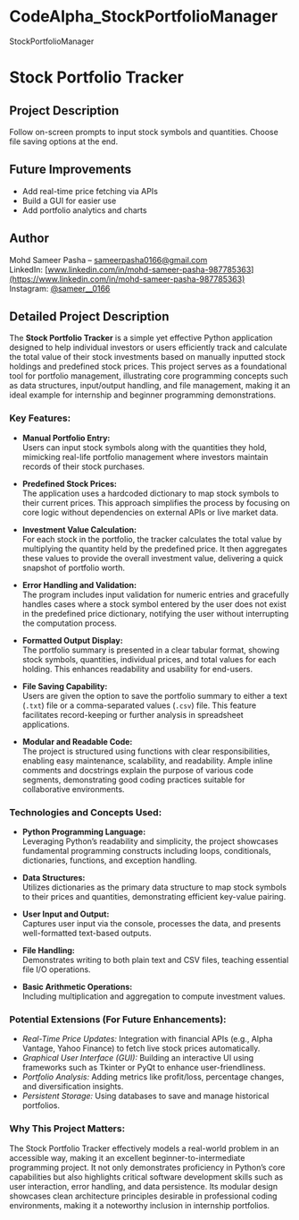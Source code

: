# CodeAlpha_StockPortfolioManager
StockPortfolioManager
# Stock Portfolio Tracker
## Project Description
Follow on-screen prompts to input stock symbols and quantities. Choose file saving options at the end.
## Future Improvements
- Add real-time price fetching via APIs
- Build a GUI for easier use
- Add portfolio analytics and charts

## Author  
Mohd Sameer Pasha – [sameerpasha0166@gmail.com](mailto:sameerpasha0166@gmail.com)  
LinkedIn: [www.linkedin.com/in/mohd-sameer-pasha-987785363](https://www.linkedin.com/in/mohd-sameer-pasha-987785363)  
Instagram: [@sameer__0166](https://www.instagram.com/sameer__0166)

## Detailed Project Description

The **Stock Portfolio Tracker** is a simple yet effective Python application designed to help individual investors or users efficiently track and calculate the total value of their stock investments based on manually inputted stock holdings and predefined stock prices. This project serves as a foundational tool for portfolio management, illustrating core programming concepts such as data structures, input/output handling, and file management, making it an ideal example for internship and beginner programming demonstrations.

### Key Features:

- **Manual Portfolio Entry:**  
  Users can input stock symbols along with the quantities they hold, mimicking real-life portfolio management where investors maintain records of their stock purchases.

- **Predefined Stock Prices:**  
  The application uses a hardcoded dictionary to map stock symbols to their current prices. This approach simplifies the process by focusing on core logic without dependencies on external APIs or live market data.

- **Investment Value Calculation:**  
  For each stock in the portfolio, the tracker calculates the total value by multiplying the quantity held by the predefined price. It then aggregates these values to provide the overall investment value, delivering a quick snapshot of portfolio worth.

- **Error Handling and Validation:**  
  The program includes input validation for numeric entries and gracefully handles cases where a stock symbol entered by the user does not exist in the predefined price dictionary, notifying the user without interrupting the computation process.

- **Formatted Output Display:**  
  The portfolio summary is presented in a clear tabular format, showing stock symbols, quantities, individual prices, and total values for each holding. This enhances readability and usability for end-users.

- **File Saving Capability:**  
  Users are given the option to save the portfolio summary to either a text (`.txt`) file or a comma-separated values (`.csv`) file. This feature facilitates record-keeping or further analysis in spreadsheet applications.

- **Modular and Readable Code:**  
  The project is structured using functions with clear responsibilities, enabling easy maintenance, scalability, and readability. Ample inline comments and docstrings explain the purpose of various code segments, demonstrating good coding practices suitable for collaborative environments.

### Technologies and Concepts Used:

- **Python Programming Language:**  
  Leveraging Python’s readability and simplicity, the project showcases fundamental programming constructs including loops, conditionals, dictionaries, functions, and exception handling.

- **Data Structures:**  
  Utilizes dictionaries as the primary data structure to map stock symbols to their prices and quantities, demonstrating efficient key-value pairing.

- **User Input and Output:**  
  Captures user input via the console, processes the data, and presents well-formatted text-based outputs.

- **File Handling:**  
  Demonstrates writing to both plain text and CSV files, teaching essential file I/O operations.

- **Basic Arithmetic Operations:**  
  Including multiplication and aggregation to compute investment values.

### Potential Extensions (For Future Enhancements):

- *Real-Time Price Updates:* Integration with financial APIs (e.g., Alpha Vantage, Yahoo Finance) to fetch live stock prices automatically.
- *Graphical User Interface (GUI):* Building an interactive UI using frameworks such as Tkinter or PyQt to enhance user-friendliness.
- *Portfolio Analysis:* Adding metrics like profit/loss, percentage changes, and diversification insights.
- *Persistent Storage:* Using databases to save and manage historical portfolios.

### Why This Project Matters:

The Stock Portfolio Tracker effectively models a real-world problem in an accessible way, making it an excellent beginner-to-intermediate programming project. It not only demonstrates proficiency in Python’s core capabilities but also highlights critical software development skills such as user interaction, error handling, and data persistence. Its modular design showcases clean architecture principles desirable in professional coding environments, making it a noteworthy inclusion in internship portfolios.

